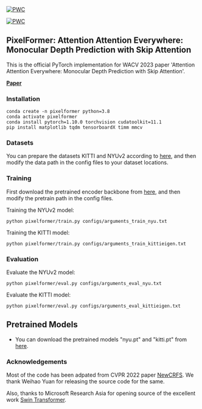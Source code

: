 [![PWC](https://img.shields.io/endpoint.svg?url=https://paperswithcode.com/badge/attention-attention-everywhere-monocular/monocular-depth-estimation-on-nyu-depth-v2)](https://paperswithcode.com/sota/monocular-depth-estimation-on-nyu-depth-v2?p=attention-attention-everywhere-monocular)

[![PWC](https://img.shields.io/endpoint.svg?url=https://paperswithcode.com/badge/attention-attention-everywhere-monocular/monocular-depth-estimation-on-kitti-eigen)](https://paperswithcode.com/sota/monocular-depth-estimation-on-kitti-eigen?p=attention-attention-everywhere-monocular)

## PixelFormer: Attention Attention Everywhere: Monocular Depth Prediction with Skip Attention
This is the official PyTorch implementation for WACV 2023 paper 'Attention Attention Everywhere: Monocular Depth Prediction with Skip Attention'.

**[Paper](https://arxiv.org/pdf/2210.09071)** <br />


### Installation
```
conda create -n pixelformer python=3.8
conda activate pixelformer
conda install pytorch=1.10.0 torchvision cudatoolkit=11.1
pip install matplotlib tqdm tensorboardX timm mmcv
```


### Datasets
You can prepare the datasets KITTI and NYUv2 according to [here](https://github.com/cleinc/bts), and then modify the data path in the config files to your dataset locations.


### Training
First download the pretrained encoder backbone from [here](https://github.com/microsoft/Swin-Transformer), and then modify the pretrain path in the config files.

Training the NYUv2 model:
```
python pixelformer/train.py configs/arguments_train_nyu.txt
```

Training the KITTI model:
```
python pixelformer/train.py configs/arguments_train_kittieigen.txt
```


### Evaluation
Evaluate the NYUv2 model:
```
python pixelformer/eval.py configs/arguments_eval_nyu.txt
```

Evaluate the KITTI model:
```
python pixelformer/eval.py configs/arguments_eval_kittieigen.txt
```

## Pretrained Models
* You can download the pretrained models "nyu.pt" and "kitti.pt" from [here](https://drive.google.com/drive/folders/1Feo67jEbccqa-HojTHG7ljTXOW2yuX-X?usp=share_link).



### Acknowledgements
Most of the code has been adpated from CVPR 2022 paper [NewCRFS](https://github.com/aliyun/NeWCRFs). We thank Weihao Yuan for releasing the source code for the same.

Also, thanks to Microsoft Research Asia for opening source of the excellent work [Swin Transformer](https://github.com/microsoft/Swin-Transformer).
